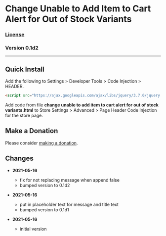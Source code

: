 # Change Unable to Add Item to Cart Alert for Out of Stock Variants

### [License][99]

### Version 0.1d2

---

## Quick Install

Add the following to Settings > Developer Tools > Code Injection > HEADER.

```html
<script src="https://ajax.googleapis.com/ajax/libs/jquery/3.7.0/jquery.min.js"></script>
```

Add code from file **change unable to add item to cart alert for out of stock
variants.html** to Store Settings > Advanced > Page Header Code Injection for
the store page.

## Make a Donation

Please consider [making a donation](https://github.com/tomsWebConsulting/twcsl#make-a-donation).

## Changes

* **2021-05-16**

  * fix for not replacing message when append false
  * bumped version to 0.1d2
  
* **2021-05-16**

  * put in placeholder text for message and title text
  * bumped version to 0.1d1
  
* **2021-05-16**

  * initial version

[99]: https://github.com/tomsWebConsulting/twcsl/blob/main/LICENSE.txt#L1
